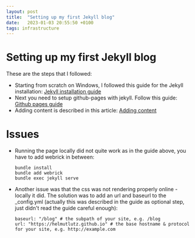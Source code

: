 ```yaml
---
layout: post
title:  "Setting up my first Jekyll blog"
date:   2023-01-03 20:55:50 +0100
tags: infrastructure
---
```

# Setting up my first Jekyll blog
These are the steps that I followed:  
- Starting from scratch on Windows, I followed this guide for the Jekyll installation: [Jekyll installation guide][jekyll-installation]
- Next you need to setup github-pages with jekyll. Follow this guide: [Github pages guide][ghpages-setup]
- Adding content is described in this article: [Adding content][adding-content-to-ghpages]
  
# Issues
- Running the page locally did not quite work as in the guide above, you have to add webrick in between: 
    ```
    bundle install
    bundle add webrick
    bundle exec jekyll serve
    ```
  
- Another issue was that the css was not rendering properly online - locally it did. The solution was to add an url and baseurl to the _config.yml (actually this was described in the guide as optional step, just didn't read the guide careful enough):  
    ```
    baseurl: "/blog" # the subpath of your site, e.g. /blog
    url: "https://helmutlutz.github.io" # the base hostname & protocol for your site, e.g. http://example.com
    ```


[jekyll-installation]: https://jekyllrb.com/docs/installation/windows/
[ghpages-setup]: https://docs.github.com/en/pages/setting-up-a-github-pages-site-with-jekyll/creating-a-github-pages-site-with-jekyll#creating-your-site
[adding-content-to-ghpages]: https://docs.github.com/en/pages/setting-up-a-github-pages-site-with-jekyll/adding-content-to-your-github-pages-site-using-jekyll